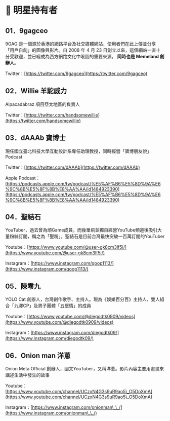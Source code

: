 # 🌟 明星持有者

## 01．9gagceo

9GAG 是一個源於香港的網路平台及社交媒體網站，使用者們在此上傳並分享「用戶自創」的圖像與影片。自 2008 年 4 月 23 日創立以來，這個網站一直十分受歡迎，並已經成為西方網路文化中哏圖的重要來源。 **同時也是 Memeland 創辦人**。

Twitter：[https://twitter.com/9gagceo](https://twitter.com/9gagceo)

## 02．Willie 羊駝威力

Alpacadabraz 項目亞太地區的負責人

Twitter：[https://twitter.com/handsomewillie](https://twitter.com/handsomewillie)

## 03．dAAAb 寶博士

&#x20;現任國立臺北科技大學互動設計系專任助理教授，同時經營「寶博朋友說」 Podcast

Twitter：[https://twitter.com/dAAAb](https://twitter.com/dAAAb)

Apple Podcast：[https://podcasts.apple.com/tw/podcast/%E5%AF%B6%E5%8D%9A%E6%9C%8B%E5%8F%8B%E8%AA%AA/id1484923390](https://podcasts.apple.com/tw/podcast/%E5%AF%B6%E5%8D%9A%E6%9C%8B%E5%8F%8B%E8%AA%AA/id1484923390)

## 04．聖結石

YouTuber，過去曾為頑Game成員，而後單飛並獨自經營YouTube頻道後吸引大量粉絲訂閱，稱之為「聖粉」。聖結石是目前台灣最快突破一百萬訂閱的YouTuber

Youtube：[https://www.youtube.com/@user-gk8cm3lf5i/](https://www.youtube.com/@user-gk8cm3lf5i/)

Instagram：[https://www.instagram.com/qoop1113/](https://www.instagram.com/qoop1113/)

## 05．陳零九

YOLO Cat 創辦人，台灣創作歌手、主持人。現為《娛樂百分百》主持人、雙人組合「九澤CP」及男子團體「五堅情」的成員

Youtube：[https://www.youtube.com/@diegodtk0909/videos](https://www.youtube.com/@diegodtk0909/videos)

Instagram：[https://www.instagram.com/diegodtk09/](https://www.instagram.com/diegodtk09/)

## 06．Onion man 洋蔥

Onion Meta Official 創辦人，圖文YouTuber，又稱洋蔥。影片內容主要用畫畫來講述生活中發生的故事

Youtube：[https://www.youtube.com/channel/UCzxN4G3s9uR9ao5\_O5DoXmA](https://www.youtube.com/channel/UCzxN4G3s9uR9ao5\_O5DoXmA)

Instagram：[https://www.instagram.com/onionman\_\_/](https://www.instagram.com/onionman\_\_/)



